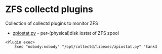# ZFS collectd plugins
Collection of collectd plugins to monitor ZFS

- [zpiostat.py](zpiostat.py) - per-(physical)disk iostat of ZFS zpool

```
<Plugin exec>
    Exec "nobody:nobody" "/opt/collectd/libexec/zpiostat.py" "tank3
  
```
